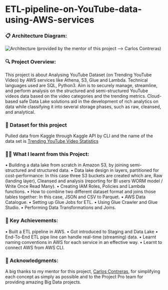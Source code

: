 # ETL-pipeline-on-YouTube-data-using-AWS-services

### 📋 Architecture Diagram:
![Architecture](https://github.com/Mohith-Narravula/ETL-pipeline-on-YouTube-data-using-AWS-services/assets/117317024/caf66c9f-ab05-4e99-96c7-142c22a6c351) 
(provided by the mentor of this project --> Carlos Contreras)

### 🔍 Project Overview:
This project is about Analysing YouTube Dataset (on Trending YouTube Video) by AWS services like Athena, S3, Glue and Lambda. Technical languages used are SQL, Python3. Aim is to securely manage, streamline, and perform analysis on the structured and semi-structured YouTube videos data based on the video categories and the trending metrics. Cloud-based safe Data Lake solutions aid in the development of rich analytics on data while classifying it into several storage phases, such as raw, cleansed, and analytical.

### 💾 Dataset for this project
Pulled data from Kaggle through Kaggle API by CLI and the name of the data set is [Trending YouTube Video Statistics](kaggle.com/datasnaek/youtube-new![image](https://github.com/Mohith-Narravula/ETL-pipeline-on-YouTube-data-using-AWS-services/assets/117317024/c54e9532-75ff-40dc-8887-2316885baded)
) 

### 👩‍💻 What I learnt from this Project:
•	Building a data lake from scratch in Amazon S3, by joining semi-structured and structured data.
•	Data lake design in layers, partitioned for cost-performance: In this case three S3 buckets are created which are, Raw (landing layer), Cleansed and analysis (reporting for BI users WORM model / Write Once Read Many).
•	Creating IAM Roles, Policies and Lambda functions.
•	How to combine two different dataset format and joins those tables together: In this case, JSON and CSV to Parquet.
•	AWS Data Catalogue. 
•	Setting up Glue Jobs for ETL.
•	Using Glue Crawler and Glue Studio.
•	Performing Data Transformations and Joins.

### 🎯 Key Achievements:
•	Built a ETL pipeline in AWS.
•	Got introduced to Staging and Data Lake
•	End-To-End ETL pipe line can handle real-time (streaming) data.
•	Learnt naming conventions in AWS for each service in an effective way. 
•	Learnt to connect AWS from AWS CLI.

### 🙏 Acknowledgments:
A big thanks to my mentor for this project, [Carlos Contreras]( https://www.linkedin.com/in/carloscontreras/), for simplifying each concept as simply as possible and to the Project Pro team for providing amazing Big Data projects. 
